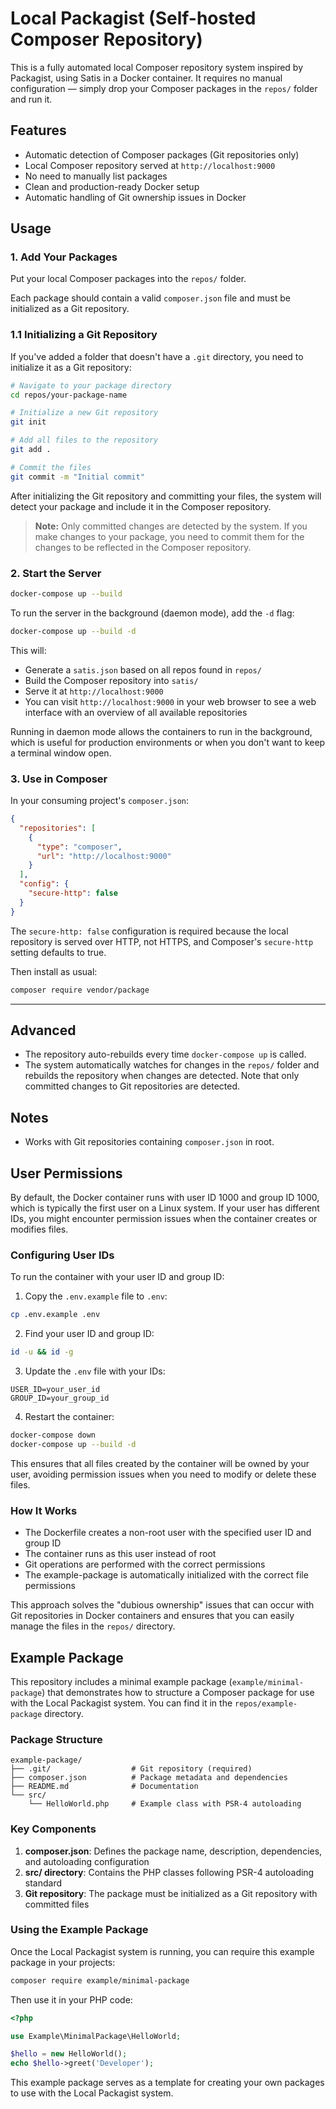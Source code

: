 # Local Packagist (Self-hosted Composer Repository)

This is a fully automated local Composer repository system inspired by Packagist, using Satis in a Docker container. It requires no manual configuration — simply drop your Composer packages in the `repos/` folder and run it.

## Features

- Automatic detection of Composer packages (Git repositories only)
- Local Composer repository served at `http://localhost:9000`
- No need to manually list packages
- Clean and production-ready Docker setup
- Automatic handling of Git ownership issues in Docker

## Usage

### 1. Add Your Packages

Put your local Composer packages into the `repos/` folder.

Each package should contain a valid `composer.json` file and must be initialized as a Git repository.

### 1.1 Initializing a Git Repository

If you've added a folder that doesn't have a `.git` directory, you need to initialize it as a Git repository:

```bash
# Navigate to your package directory
cd repos/your-package-name

# Initialize a new Git repository
git init

# Add all files to the repository
git add .

# Commit the files
git commit -m "Initial commit"
```

After initializing the Git repository and committing your files, the system will detect your package and include it in the Composer repository.

> **Note:** Only committed changes are detected by the system. If you make changes to your package, you need to commit them for the changes to be reflected in the Composer repository.

### 2. Start the Server

```bash
docker-compose up --build
```

To run the server in the background (daemon mode), add the `-d` flag:

```bash
docker-compose up --build -d
```

This will:
- Generate a `satis.json` based on all repos found in `repos/`
- Build the Composer repository into `satis/`
- Serve it at `http://localhost:9000`
- You can visit `http://localhost:9000` in your web browser to see a web interface with an overview of all available repositories

Running in daemon mode allows the containers to run in the background, which is useful for production environments or when you don't want to keep a terminal window open.

### 3. Use in Composer

In your consuming project's `composer.json`:

```json
{
  "repositories": [
    {
      "type": "composer",
      "url": "http://localhost:9000"
    }
  ],
  "config": {
    "secure-http": false
  }
}
```

The `secure-http: false` configuration is required because the local repository is served over HTTP, not HTTPS, and Composer's `secure-http` setting defaults to true.

Then install as usual:

```bash
composer require vendor/package
```

---

## Advanced

- The repository auto-rebuilds every time `docker-compose up` is called.
- The system automatically watches for changes in the `repos/` folder and rebuilds the repository when changes are detected. Note that only committed changes to Git repositories are detected.

## Notes

- Works with Git repositories containing `composer.json` in root.

## User Permissions

By default, the Docker container runs with user ID 1000 and group ID 1000, which is typically the first user on a Linux system. If your user has different IDs, you might encounter permission issues when the container creates or modifies files.

### Configuring User IDs

To run the container with your user ID and group ID:

1. Copy the `.env.example` file to `.env`:

```bash
cp .env.example .env
```

2. Find your user ID and group ID:

```bash
id -u && id -g
```

3. Update the `.env` file with your IDs:

```
USER_ID=your_user_id
GROUP_ID=your_group_id
```

4. Restart the container:

```bash
docker-compose down
docker-compose up --build -d
```

This ensures that all files created by the container will be owned by your user, avoiding permission issues when you need to modify or delete these files.

### How It Works

- The Dockerfile creates a non-root user with the specified user ID and group ID
- The container runs as this user instead of root
- Git operations are performed with the correct permissions
- The example-package is automatically initialized with the correct file permissions

This approach solves the "dubious ownership" issues that can occur with Git repositories in Docker containers and ensures that you can easily manage the files in the `repos/` directory.

## Example Package

This repository includes a minimal example package (`example/minimal-package`) that demonstrates how to structure a Composer package for use with the Local Packagist system. You can find it in the `repos/example-package` directory.

### Package Structure

```
example-package/
├── .git/                  # Git repository (required)
├── composer.json          # Package metadata and dependencies
├── README.md              # Documentation
└── src/
    └── HelloWorld.php     # Example class with PSR-4 autoloading
```

### Key Components

1. **composer.json**: Defines the package name, description, dependencies, and autoloading configuration
2. **src/ directory**: Contains the PHP classes following PSR-4 autoloading standard
3. **Git repository**: The package must be initialized as a Git repository with committed files

### Using the Example Package

Once the Local Packagist system is running, you can require this example package in your projects:

```bash
composer require example/minimal-package
```

Then use it in your PHP code:

```php
<?php

use Example\MinimalPackage\HelloWorld;

$hello = new HelloWorld();
echo $hello->greet('Developer');
```

This example package serves as a template for creating your own packages to use with the Local Packagist system.
